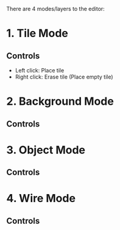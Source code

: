 There are 4 modes/layers to the editor:

# 1. Tile Mode

## Controls

- Left click: Place tile
- Right click: Erase tile (Place empty tile)

# 2. Background Mode

## Controls

# 3. Object Mode

## Controls

# 4. Wire Mode

## Controls


